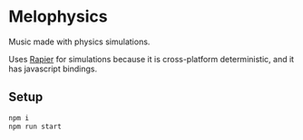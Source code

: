 # Melophysics

Music made with physics simulations.

Uses [Rapier](https://rapier.rs/) for simulations because it is cross-platform deterministic, and it has javascript bindings.

## Setup
```bash
npm i
npm run start
```
